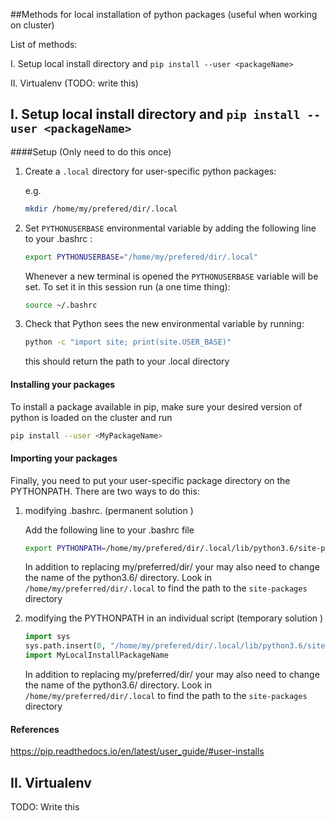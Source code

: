 ##Methods for local installation of python packages (useful when working on cluster)

List of methods:

I. Setup local install directory and ```pip install --user <packageName>```

II. Virtualenv (TODO: write this)

## I. Setup local install directory and ```pip install --user <packageName>```

####Setup (Only need to do this once)

1. Create a ```.local```  directory for user-specific python packages:

   e.g.

   ```bash 
   mkdir /home/my/prefered/dir/.local
   ```

2. Set ```PYTHONUSERBASE``` environmental variable by adding the following line to your .bashrc :

   ```bash
   export PYTHONUSERBASE="/home/my/prefered/dir/.local"
   ```

   Whenever a new terminal is opened the ```PYTHONUSERBASE``` variable will be set. To set it in this session run (a one time thing):

   ```bash
   source ~/.bashrc 
   ```

3. Check that Python sees the new environmental variable by running:

   ```bash
   python -c "import site; print(site.USER_BASE)"
   ```

   this should return the path to your .local directory

#### Installing your packages

To install a package available in pip, make sure your desired version of python is loaded on the cluster and run

```bash
pip install --user <MyPackageName>
```

#### Importing your packages 

Finally, you need to put your user-specific package directory on the PYTHONPATH. There are two ways to do this:

1. modifying .bashrc. (permanent solution )

   Add the following line to your .bashrc file

   ```bash
   export PYTHONPATH=/home/my/prefered/dir/.local/lib/python3.6/site-packages:${PYTHONPATH}
   ```

   In addition to replacing my/preferred/dir/ your may also need to change the name of the python3.6/ directory. Look in ```/home/my/preferred/dir/.local```  to find the path to the ```site-packages```  directory 

2. modifying the PYTHONPATH in an individual script (temporary solution )

   ```python
   import sys
   sys.path.insert(0, "/home/my/prefered/dir/.local/lib/python3.6/site-packages")
   import MyLocalInstallPackageName
   ```

   In addition to replacing my/preferred/dir/ your may also need to change the name of the python3.6/ directory. Look in ```/home/my/preferred/dir/.local```  to find the path to the ```site-packages```  directory 

#### References

https://pip.readthedocs.io/en/latest/user_guide/#user-installs

## II. Virtualenv

TODO: Write this

 





